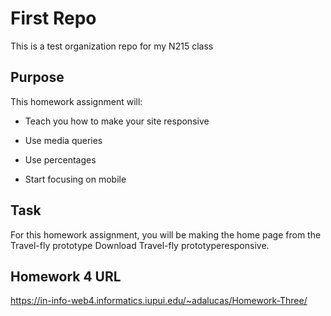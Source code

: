 # First Repo

This is a test organization repo for my N215 class

## Purpose

This homework assignment will:

* Teach you how to make your site responsive

* Use media queries
* Use percentages
* Start focusing on mobile

## Task

For this homework assignment, you will be making the home page from the Travel-fly prototype Download Travel-fly prototyperesponsive.

## Homework 4 URL

https://in-info-web4.informatics.iupui.edu/~adalucas/Homework-Three/